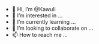 - 👋 Hi, I’m @Kawuli
- 👀 I’m interested in ...
- 🌱 I’m currently learning ...
- 💞️ I’m looking to collaborate on ...
- 📫 How to reach me ...

<!---
Kawuli/Kawuli is a ✨ special ✨ repository because its `README.md` (this file) appears on your GitHub profile.
You can click the Preview link to take a look at your changes.
--->
